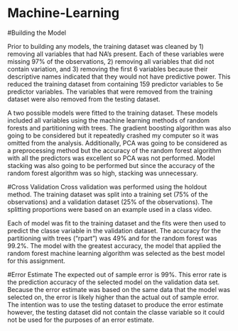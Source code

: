 # Machine-Learning

#Building the Model 

Prior to building any models, the training dataset was cleaned by 1) removing all variables that had NA’s present. Each of these variables were missing 97% of the observations, 2) removing all variables that did not contain variation, and 3) removing the first 6 variables because their descriptive names indicated that they would not have predictive power. This reduced the training dataset from containing 159 predictor variables to 5e predictor variables. The variables that were removed from the training dataset were also removed from the testing dataset.

A two possible models were fitted to the training dataset. These models included all variables using the machine learning methods of random forests and partitioning with trees. The gradient boosting algorithm was also going to be considered but it repeatedly crashed my computer so it was omitted from the analysis. Additionally, PCA was going to be considered as a preprocessing method but the accuracy of the random forest algorithm with all the predictors was excellent so PCA was not performed. Model stacking was also going to be performed but since the accuracy of the random forest algorithm was so high, stacking was unnecessary.

#Cross Validation
Cross validation was performed using the holdout method. The training dataset was split into a training set (75% of the observations) and a validation dataset (25% of the observations). The splitting proportions were based on an example used in a class video.

Each of model was fit to the training dataset and the fits were then used to predict the classe variable in the validation dataset. The accuracy for the partitioning with trees (“rpart”) was 49% and for the random forest was 99.2%. The model with the greatest accuracy, the model that applied the random forest machine learning algorithm was selected as the best model for this assignment. 

#Error Estimate
The expected out of sample error is 99%. This error rate is the prediction accuracy of the selected model on the validation data set. Because the error estimate was based on the same data that the model was selected on, the error is likely higher than the actual out of sample error. The intention was to use the testing dataset to produce the error estimate however, the testing dataset did not contain the classe variable so it could not be used for the purposes of an error estimate.  
